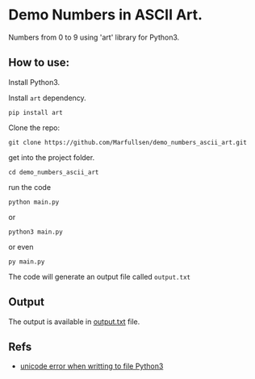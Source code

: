 # Demo Numbers in ASCII Art.

Numbers from 0 to 9 using 'art' library for Python3.

## How to use:

Install Python3.

Install `art` dependency.

```
pip install art
```

Clone the repo:

```
git clone https://github.com/Marfullsen/demo_numbers_ascii_art.git
```

get into the project folder.

```
cd demo_numbers_ascii_art
```

run the code

```
python main.py
```

or 

```
python3 main.py
```

or even 

```
py main.py
```

The code will generate an output file called `output.txt`

## Output

The output is available in [output.txt](./output.txt) file.

## Refs
- [unicode error when writting to file Python3](https://stackoverflow.com/questions/27092833/unicodeencodeerror-charmap-codec-cant-encode-characters)